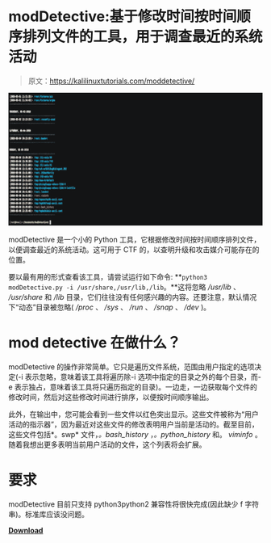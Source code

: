 # modDetective:基于修改时间按时间顺序排列文件的工具，用于调查最近的系统活动

> 原文：<https://kalilinuxtutorials.com/moddetective/>

[![](img//c0f80971f32b93cbf9921cbff8f57e64.png)](https://blogger.googleusercontent.com/img/b/R29vZ2xl/AVvXsEg6JJM8oQn5mApTeU844MMqFRnpnAJNc9rqJ_K8-G08Gum0L1BBv0x-gZAfJvlcuRznwCmLnreVaWbQG4KCu1dOoeNSQDjP4D2stKeIls9731Htvqcz5JOxloGqgEP4Kt02_9GBnKX4gMIEC5joiRNYPNSLpbbBEgpUvyZcoZyA8NwM0vZsRNYQDuFG/s728/moddetective-tool-that-chronologizes-files-based-on-modification-time-in-order-to-investigate-recent-system-activity.png)

modDetective 是一个小的 Python 工具，它根据修改时间按时间顺序排列文件，以便调查最近的系统活动。这可用于 CTF 的，以查明升级和攻击媒介可能存在的位置。

要以最有用的形式查看该工具，请尝试运行如下命令: **`python3 modDetective.py -i /usr/share,/usr/lib,/lib`。**这将忽略 */usr/lib* 、 */usr/share* 和 */lib* 目录，它们往往没有任何感兴趣的内容。还要注意，默认情况下“动态”目录被忽略( */proc* 、 */sys* 、 */run* 、 */snap* 、 */dev* )。

# mod detective 在做什么？

modDetective 的操作非常简单。它只是遍历文件系统，范围由用户指定的选项决定(-i 表示忽略，意味着该工具将遍历除-i 选项中指定的目录之外的每个目录，而-e 表示独占，意味着该工具将只遍历指定的目录)。一边走，一边获取每个文件的修改时间，然后对这些修改时间进行排序，以便按时间顺序输出。

此外，在输出中，您可能会看到一些文件以红色突出显示。这些文件被称为“用户活动的指示器”，因为最近对这些文件的修改表明用户当前是活动的。截至目前，这些文件包括*。swp* 文件，*。bash_history* ，*。python_history* 和。 *viminfo* 。随着我想出更多表明当前用户活动的文件，这个列表将会扩展。

# 要求

modDetective 目前只支持 python3python2 兼容性将很快完成(因此缺少 f 字符串)。标准库应该没问题。

[**Download**](https://github.com/itsKindred/modDetective)